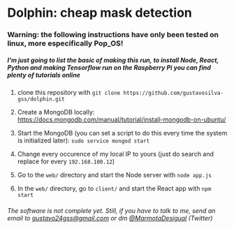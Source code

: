 # Dolphin: cheap mask detection

### Warning: the following instructions have only been tested on linux, more especifically Pop_OS!

##### I'm just going to list the basic of making this run, to install Node, React, Python and making Tensorflow run on the Raspberry Pi you can find plenty of tutorials online

1. clone this repository with `git clone https://github.com/gustavosilva-gss/dolphin.git`

2. Create a MongoDB locally: https://docs.mongodb.com/manual/tutorial/install-mongodb-on-ubuntu/

3. Start the MongoDB (you can set a script to do this every time the system is initialized later): `sudo service mongod start`

4. Change every occurence of my local IP to yours (just do search and replace for every `192.168.100.12`)

5. Go to the `web/` directory and start the Node server with `node app.js`

6. In the `web/` directory, go to `client/` and start the React app with `npm start`

###### The software is not complete yet. Still, if you have to talk to me, send an email to gustavo24gss@gmail.com or dm [@MarmotaDesigual](https://twitter.com/MarmotaDesigual) (Twitter)
